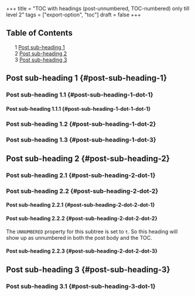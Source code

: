 +++
title = "TOC with headings (post-unnumbered, TOC-numbered) only till level 2"
tags = ["export-option", "toc"]
draft = false
+++

<style>
  .ox-hugo ul {
    list-style: none;
  }
</style>
<div class="ox-hugo toc">
<div></div>

## Table of Contents

- <span class="section-num">1</span> [Post sub-heading 1](#post-sub-heading-1)
- <span class="section-num">2</span> [Post sub-heading 2](#post-sub-heading-2)
- <span class="section-num">3</span> [Post sub-heading 3](#post-sub-heading-3)
</div>


## Post sub-heading 1 {#post-sub-heading-1}


### Post sub-heading 1.1 {#post-sub-heading-1-dot-1}


#### Post sub-heading 1.1.1 {#post-sub-heading-1-dot-1-dot-1}


### Post sub-heading 1.2 {#post-sub-heading-1-dot-2}


### Post sub-heading 1.3 {#post-sub-heading-1-dot-3}


## Post sub-heading 2 {#post-sub-heading-2}


### Post sub-heading 2.1 {#post-sub-heading-2-dot-1}


### Post sub-heading 2.2 {#post-sub-heading-2-dot-2}


#### Post sub-heading 2.2.1 {#post-sub-heading-2-dot-2-dot-1}


#### Post sub-heading 2.2.2 {#post-sub-heading-2-dot-2-dot-2}

The `UNNUMBERED` property for this subtree is set to `t`. So this
heading will show up as unnumbered in both the post body and the TOC.


#### Post sub-heading 2.2.3 {#post-sub-heading-2-dot-2-dot-3}


## Post sub-heading 3 {#post-sub-heading-3}


### Post sub-heading 3.1 {#post-sub-heading-3-dot-1}
